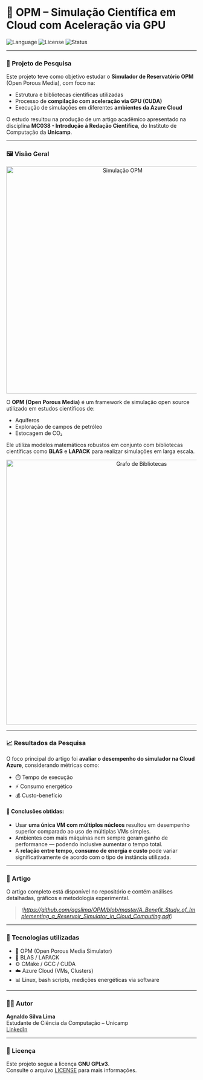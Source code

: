 <!-- 
# Projeto de pesquisa
Pesquisa com o objetivo de estudar o Simulador de Reservatório OPM, suas bibliotecas científicas, compilação voltada para aceleração usando GPUs (CUDA) e aplicações na Cloud Azure.

Como resultado de pesquisa, foi possível criar um artigo para disciplina de MC038 - Introdução à Redação Científica no Instituto de Computação da Unicamp. O foco principal do artigo foi o estudo do desempenho do simulador na Cloud levando em conta métricas como consumo energético, tempo e custo benefício.

## Sobre
![image](https://github.com/lima-agnaldo/OPM/blob/master/.files/Grid.jpg?raw=true)
O OPM é um software de Simulação Open Source de modelagem e simulação aplicado a estudos de aquíferos, exploração de campos de petróleo e estocagem de CO2.

O software é capaz de produzir simulações através de modelos e usando diversas bibliotecas científicas, como exemplo, BLAS e LAPACK.
![image](https://github.com/lima-agnaldo/OPM/blob/master/.files/grafo_libs.jpg?raw=true)
O diagrama acima mostra as ligações das bibliotecas no software. Cada uma delas é bastante importante para a compilação do software, algo que pode ser bastante desafiador e complexo.


### Artigos
O principal objetivo do meu artigo é estabelecer uma métrica de desempenho de simulações na Nuvem Azure usando desde máquinas de processadores simples a máquinas com vários núcleos ou Cluster de máquinas. Usando essas métricas, pude chegar ao consumo de energia e estabelecer a relação custo benefício, de tempo e o consumo energético. Obtive resultados bastante interessantes, como o caso onde o tempo de simulação tende a aumentar quando mais máquinas disponíveis ou quando o tempo é drasticamente reduzido quando é utilizado apenas uma máquina, mas com diversos núcleos de processamento. 
-->

# 📘 OPM – Simulação Científica em Cloud com Aceleração via GPU

![Language](https://img.shields.io/github/languages/top/agslima/OPM?style=flat-square)
![License](https://img.shields.io/badge/license-GPL--3.0-blue?style=flat-square)
![Status](https://img.shields.io/badge/status-Projeto%20de%20pesquisa-informational?style=flat-square)

---

### 🧪 Projeto de Pesquisa

Este projeto teve como objetivo estudar o **Simulador de Reservatório OPM** (Open Porous Media), com foco na:

- Estrutura e bibliotecas científicas utilizadas
- Processo de **compilação com aceleração via GPU (CUDA)**
- Execução de simulações em diferentes **ambientes da Azure Cloud**

O estudo resultou na produção de um artigo acadêmico apresentado na disciplina **MC038 - Introdução à Redação Científica**, do Instituto de Computação da **Unicamp**.

---

### 🖼️ Visão Geral

<p align="center">
  <img src="https://github.com/lima-agnaldo/OPM/blob/master/.files/Grid.jpg?raw=true" alt="Simulação OPM" width="600"/>
</p>

O **OPM (Open Porous Media)** é um framework de simulação open source utilizado em estudos científicos de:

- Aquíferos
- Exploração de campos de petróleo
- Estocagem de CO₂

Ele utiliza modelos matemáticos robustos em conjunto com bibliotecas científicas como **BLAS** e **LAPACK** para realizar simulações em larga escala.

<p align="center">
  <img src="https://github.com/lima-agnaldo/OPM/blob/master/.files/grafo_libs.jpg?raw=true" alt="Grafo de Bibliotecas" width="700"/>
</p>

---

### 📈 Resultados da Pesquisa

O foco principal do artigo foi **avaliar o desempenho do simulador na Cloud Azure**, considerando métricas como:

- ⏱️ Tempo de execução
- ⚡ Consumo energético
- 💰 Custo-benefício

#### 📌 Conclusões obtidas:

- Usar **uma única VM com múltiplos núcleos** resultou em desempenho superior comparado ao uso de múltiplas VMs simples.
- Ambientes com mais máquinas nem sempre geram ganho de performance — podendo inclusive aumentar o tempo total.
- A **relação entre tempo, consumo de energia e custo** pode variar significativamente de acordo com o tipo de instância utilizada.

---

### 📄 Artigo

O artigo completo está disponível no repositório e contém análises detalhadas, gráficos e metodologia experimental.  
> *(https://github.com/agslima/OPM/blob/master/A_Benefit_Study_of_Implementing_a_Reservoir_Simulator_in_Cloud_Computing.pdf)*

---

### 🧰 Tecnologias utilizadas

- 🧠 OPM (Open Porous Media Simulator)
- 🧮 BLAS / LAPACK
- ⚙️ CMake / GCC / CUDA
- ☁️ Azure Cloud (VMs, Clusters)
- 📊 Linux, bash scripts, medições energéticas via software

---

### 👨‍💻 Autor

**Agnaldo Silva Lima**  
Estudante de Ciência da Computação – Unicamp  
[LinkedIn](https://www.linkedin.com/in/agslima)

---

### 📜 Licença

Este projeto segue a licença **GNU GPLv3**.  
Consulte o arquivo [LICENSE](./LICENSE) para mais informações.